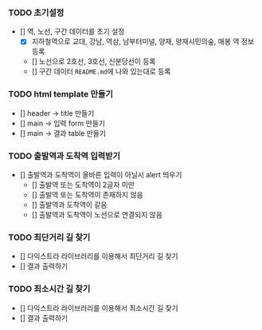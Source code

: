 ### TODO 초기설정
- [] 역, 노선, 구간 데이터를 초기 설정
    - [X] 지하철역으로 교대, 강남, 역삼, 남부터미널, 양재, 양재시민의숲, 매봉 역 정보 등록
    - [] 노선으로 2호선, 3호선, 신분당선이 등록
    - [] 구간 데이터 `README.md`에 나와 있는대로 등록

### TODO html template 만들기 
- [] header -> title 만들기
- [] main -> 입력 form 만들기
- [] main -> 결과 table 만들기
 
### TODO 출발역과 도착역 입력받기
- [] 출발역과 도착역이 올바른 입력이 아닐시 alert 띄우기
    - [] 출발역 또는 도착역이 2글자 미만
    - [] 출발역 또는 도착역이 존재하지 않음
    - [] 출발역과 도착역이 같음
    - [] 출발역과 도착역이 노선으로 연결되지 않음

### TODO 최단거리 길 찾기
- [] 다익스트라 라이브러리를 이용해서 최단거리 길 찾기
- [] 결과 출력하기

### TODO 최소시간 길 찾기
- [] 다익스트라 라이브러리를 이용해서 최소시간 길 찾기
- [] 결과 출력하기
